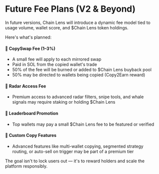 # Future Fee Plans (V2 & Beyond)

In future versions, Chain Lens will introduce a dynamic fee model tied to usage volume, wallet score, and $Chain Lens token holdings.

Here's what's planned:

#### 📌 CopySwap Fee (1–3%)
- A small fee will apply to each mirrored swap
- Paid in SOL from the copied wallet's trade
- 50% of the fee will be burned or added to $Chain Lens buyback pool
- 50% may be directed to wallets being copied (Copy2Earn reward)

#### 📌 Radar Access Fee
- Premium access to advanced radar filters, snipe tools, and whale signals may require staking or holding $Chain Lens

#### 📌 Leaderboard Promotion
- Top wallets may pay a small $Chain Lens fee to be featured or verified

#### 📌 Custom Copy Features
- Advanced features like multi-wallet copying, segmented strategy routing, or auto-sell on trigger may be part of a premium tier

The goal isn't to lock users out — it's to reward holders and scale the platform responsibly.
